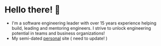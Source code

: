 # Hello there! :wave:
- I'm a software engineering leader with over 15 years experience helping build, leading and mentoring engineers. I strive to unlock engineering potential in teams and business organizations!
- My semi-dated [personal](https://thebriankinney.com) site ( need to update! )
